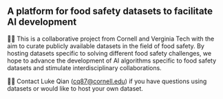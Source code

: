 ## A platform for food safety datasets to facilitate AI development

🙋‍♀️ This is a collaborative project from Cornell and Verginia Tech with the aim to curate publicly available datasets in the field of food safety. 
By hosting datasets specific to solving different food safety challenges, we hope to advance the development of AI algorithms specific to food safety datasets and stimulate interdisciplinary collaborations.

👩‍💻 Contact Luke Qian (cq87@cornell.edu) if you have questions using datasets or would like to host your own dataset.



